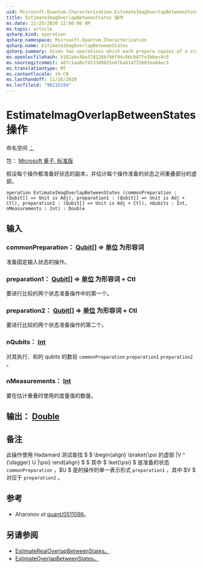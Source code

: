 ```yaml
---
uid: Microsoft.Quantum.Characterization.EstimateImagOverlapBetweenStates
title: EstimateImagOverlapBetweenStates 操作
ms.date: 11/25/2020 12:00:00 AM
ms.topic: article
qsharp.kind: operation
qsharp.namespace: Microsoft.Quantum.Characterization
qsharp.name: EstimateImagOverlapBetweenStates
qsharp.summary: Given two operations which each prepare copies of a state, estimates the imaginary part of the overlap between the states prepared by each operation.
ms.openlocfilehash: b192abc4ba37d126bf46f94c66cb87fe3bbec4c8
ms.sourcegitcommit: a87c1aa8e7453360025e47ba614f25b02ea84ec3
ms.translationtype: MT
ms.contentlocale: zh-CN
ms.lasthandoff: 11/26/2020
ms.locfileid: "96216194"
---
```

# <a name="estimateimagoverlapbetweenstates-operation"></a>EstimateImagOverlapBetweenStates 操作

命名空间 [：](xref:Microsoft.Quantum.Characterization)

包： [Microsoft 量子. 标准版](https://nuget.org/packages/Microsoft.Quantum.Standard)


假设每个操作都准备好状态的副本，并估计每个操作准备的状态之间重叠部分的虚部。

```qsharp
operation EstimateImagOverlapBetweenStates (commonPreparation : (Qubit[] => Unit is Adj), preparation1 : (Qubit[] => Unit is Adj + Ctl), preparation2 : (Qubit[] => Unit is Adj + Ctl), nQubits : Int, nMeasurements : Int) : Double
```


## <a name="input"></a>输入

### <a name="commonpreparation--qubit--unit--is-adj"></a>commonPreparation： [Qubit](xref:microsoft.quantum.lang-ref.qubit)[] => [单位](xref:microsoft.quantum.lang-ref.unit)  为形容词

准备固定输入状态的操作。


### <a name="preparation1--qubit--unit--is-adj--ctl"></a>preparation1： [Qubit](xref:microsoft.quantum.lang-ref.qubit)[] => [单位](xref:microsoft.quantum.lang-ref.unit)  为形容词 + Ctl

要进行比较的两个状态准备操作中的第一个。


### <a name="preparation2--qubit--unit--is-adj--ctl"></a>preparation2： [Qubit](xref:microsoft.quantum.lang-ref.qubit)[] => [单位](xref:microsoft.quantum.lang-ref.unit)  为形容词 + Ctl

要进行比较的两个状态准备操作的第二个。


### <a name="nqubits--int"></a>nQubits： [Int](xref:microsoft.quantum.lang-ref.int)

对其执行、和的 qubits 的数目 `commonPreparation` `preparation1` `preparation2` 。


### <a name="nmeasurements--int"></a>nMeasurements： [Int](xref:microsoft.quantum.lang-ref.int)

要在估计重叠时使用的度量值的数量。



## <a name="output--double"></a>输出： [Double](xref:microsoft.quantum.lang-ref.double)



## <a name="remarks"></a>备注

此操作使用 Hadamard 测试查找 $ $ \begin{align} \braket{\psi 的虚部 |V ^ {\dagger} U |\psi} \end{align} $ $ 其中 $ \ket{\psi} $ 是准备的状态 `commonPreparation` ，$U $ 是的操作的单一表示形式 `preparation1` ，其中 $V $ 对应于 `preparation2` 。

## <a name="references"></a>参考

- Aharonov *et* [quant/0511096](https://arxiv.org/abs/quant-ph/0511096)。

## <a name="see-also"></a>另请参阅

- [EstimateRealOverlapBetweenStates。](xref:Microsoft.Quantum.Characterization.EstimateRealOverlapBetweenStates)
- [EstimateOverlapBetweenStates。](xref:Microsoft.Quantum.Characterization.EstimateOverlapBetweenStates)